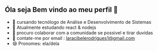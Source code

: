 ## Óla seja Bem vindo ao meu perfil 👋

- 👜 cursando tecnólogo de Análise e Desenvolvimento de Sistemas 
- 🌱 Atualmente estudando react & nodejs 
- 👯 procuro colaborar com a comunidade se possivel e tirar duvidas 
- 💬 contate-me por email : laracibelerodrigues1@gmail.com
- 😄 Pronomes: ela/dela


